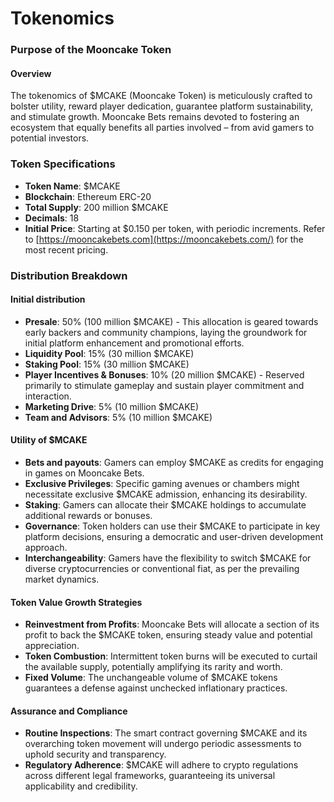 # Tokenomics

### **Purpose of the Mooncake Token**

#### **Overview**

The tokenomics of $MCAKE (Mooncake Token) is meticulously crafted to bolster utility, reward player dedication, guarantee platform sustainability, and stimulate growth. Mooncake Bets remains devoted to fostering an ecosystem that equally benefits all parties involved – from avid gamers to potential investors.

### **Token Specifications**

* **Token Name**: $MCAKE
* **Blockchain**: Ethereum ERC-20
* **Total Supply**: 200 million $MCAKE
* **Decimals**: 18
* **Initial Price**: Starting at $0.150 per token, with periodic increments. Refer to [https://mooncakebets.com](https://mooncakebets.com/) for the most recent pricing.

### **Distribution Breakdown**

#### **Initial distribution**

* **Presale**: 50% (100 million $MCAKE) - This allocation is geared towards early backers and community champions, laying the groundwork for initial platform enhancement and promotional efforts.
* **Liquidity Pool**: 15% (30 million $MCAKE)
* **Staking Pool**: 15% (30 million $MCAKE)
* **Player Incentives & Bonuses**: 10% (20 million $MCAKE) - Reserved primarily to stimulate gameplay and sustain player commitment and interaction.
* **Marketing Drive**: 5% (10 million $MCAKE)
* **Team and Advisors**: 5% (10 million $MCAKE)

#### **Utility of $MCAKE**

* **Bets and payouts**: Gamers can employ $MCAKE as credits for engaging in games on Mooncake Bets.
* **Exclusive Privileges**: Specific gaming avenues or chambers might necessitate exclusive $MCAKE admission, enhancing its desirability.
* **Staking**: Gamers can allocate their $MCAKE holdings to accumulate additional rewards or bonuses.
* **Governance**: Token holders can use their $MCAKE to participate in key platform decisions, ensuring a democratic and user-driven development approach.
* **Interchangeability**: Gamers have the flexibility to switch $MCAKE for diverse cryptocurrencies or conventional fiat, as per the prevailing market dynamics.

#### **Token Value Growth Strategies**

* **Reinvestment from Profits**: Mooncake Bets will allocate a section of its profit to back the $MCAKE token, ensuring steady value and potential appreciation.
* **Token Combustion**: Intermittent token burns will be executed to curtail the available supply, potentially amplifying its rarity and worth.
* **Fixed Volume**: The unchangeable volume of $MCAKE tokens guarantees a defense against unchecked inflationary practices.

#### **Assurance and Compliance**

* **Routine Inspections**: The smart contract governing $MCAKE and its overarching token movement will undergo periodic assessments to uphold security and transparency.
* **Regulatory Adherence**: $MCAKE will adhere to crypto regulations across different legal frameworks, guaranteeing its universal applicability and credibility.
